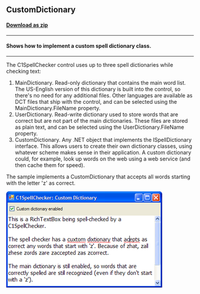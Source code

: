 ## CustomDictionary
#### [Download as zip](https://grapecity.github.io/DownGit/#/home?url=https://github.com/GrapeCity/ComponentOne-WinForms-Samples/tree/master/NetFramework\SpellChecker\VB\CustomDictionary)
____
#### Shows how to implement a custom spell dictionary class.
____
The C1SpellChecker control uses up to three spell dictionaries while checking text:
1. MainDictionary.
   Read-only dictionary that contains the main word list. The US-English version of this dictionary is built into the control, so there's no need for any additional files.
   Other languages are available as DCT files that ship with the control, and can be selected using the MainDictionary.FileName property.
2. UserDictionary.
   Read-write dictionary used to store words that are correct but are not part of the main dictionaries.
   These files are stored as plain text, and can be selected using the UserDictionary.FileName property.
3. CustomDictionary.
   Any .NET object that implements the ISpellDictionary interface. This allows users to create their own dictionary classes, using whatever scheme makes sense in their application.
   A custom dictionary could, for example, look up words on the web using a web service (and then cache them for speed).

The sample implements a CustomDictionary that accepts all words starting with the letter 'z' as correct.

![screenshot](screenshot.PNG)
